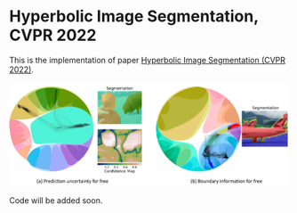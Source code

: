 # Hyperbolic Image Segmentation, CVPR 2022

This is the implementation of paper [Hyperbolic Image Segmentation (CVPR 2022)](https://arxiv.org/pdf/2203.05898.pdf).

![Figure 1](additional_files/HIS.jpeg)

Code will be added soon.
